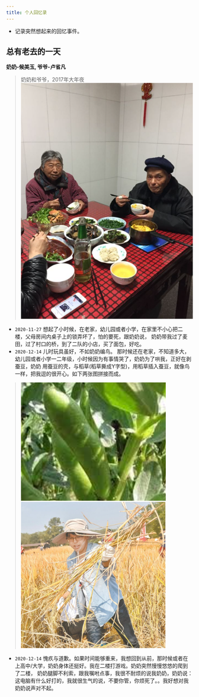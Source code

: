 ```yaml
---
title: 个人回忆录
---  
```

 
<Meta/>  
 
* 记录突然想起来的回忆事件。

## 总有老去的一天 
**奶奶-候美玉, 爷爷-卢省凡**
>奶奶和爷爷，2017年大年夜
> ![奶奶和爷爷，2017年大年夜](../.vuepress/public/img/huiyilv/nainaiyeye.png) 
* `2020-11-27` 想起了小时候，在老家，幼儿园或者小学，在家里不小心把二楼，父母房间内桌子上的锁弄坏了，怕的要死，跟奶奶说，
奶奶带我过了麦田，过了村口的桥，到了二队的小店，买了面包，好吃。
* `2020-12-14` 儿时玩具虽好，不如奶奶编鸟。 那时候还在老家，不知道多大，幼儿园或者小学一二年级，小时候因为有事情哭了，奶奶为了哄我，正好在剥蚕豆，奶奶
用蚕豆的壳，与稻草(稻草撕成Y字型)，用稻草插入蚕豆，就像鸟一样，把我逗的很开心。如下两张图拼接而成。  
>![](../.vuepress/public/img/huiyilv/caidou.png) 
>![](../.vuepress/public/img/huiyilv/shuidao.png)  

* `2020-12-14` 愧疚与道歉。如果时间能够重来，我想回到从前，那时候或者在上高中/大学，奶奶身体还挺好。我在二楼打游戏。奶奶突然慢慢悠悠的爬到了二楼，
奶奶腿脚不利索，跟我嘱咐点事，我很不耐烦的说我奶奶，奶奶说：这电脑有什么好打的，我就很生气的说，不要你管，你烦死了。。我好想对我奶奶说声对不起。

